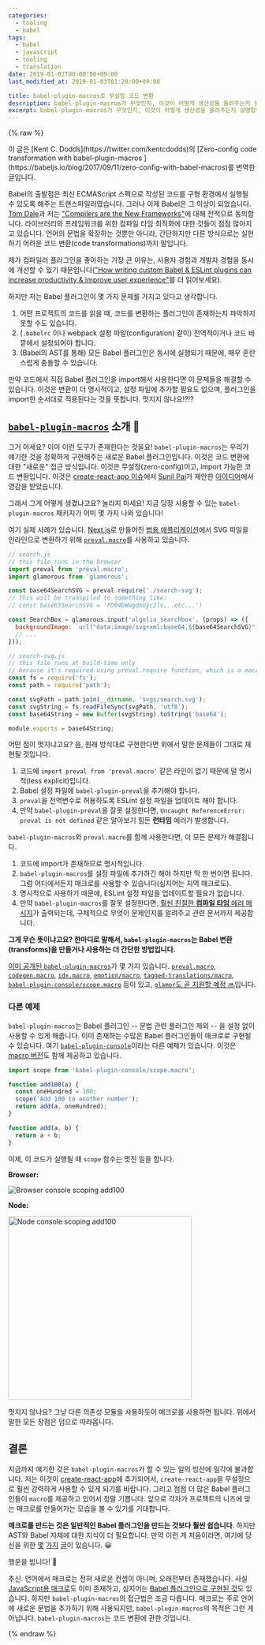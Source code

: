 ```yaml
---
categories:
  - tooling
  - babel
tags:
  - babel
  - javascript
  - tooling
  - translation
date: 2019-01-02T00:00:00+09:00
last_modified_at: 2019-01-03T01:28:00+09:00

title: babel-plugin-macros로 무설정 코드 변환
description: babel-plugin-macros가 무엇인지, 이것이 어떻게 생산성을 올려주는지 설명합니다.
excerpt: babel-plugin-macros가 무엇인지, 이것이 어떻게 생산성을 올려주는지 설명합니다.
---
```


{% raw %}

<p class="notice--info" markdown="1">
이 글은 [Kent C. Dodds](https://twitter.com/kentcdodds)의 [Zero-config code transformation with babel-plugin-macros
](https://babeljs.io/blog/2017/09/11/zero-config-with-babel-macros)를 번역한 글입니다.
</p>

Babel의 출발점은 최신 ECMAScript 스펙으로 작성된 코드를 구형 환경에서 실행될 수 있도록 해주는 트랜스파일러였습니다. 그러나 이제 Babel은 그 이상이 되었습니다. [Tom Dale](https://twitter.com/tomdale)과 저는 ["Compilers are the New Frameworks"](https://tomdale.net/2017/09/compilers-are-the-new-frameworks/)에 대해 전적으로 동의합니다. 라이브러리와 프레임워크를 위한 컴파일 타임 최적화에 대한 것들이 점점 많아지고 있습니다. 언어의 문법을 확장하는 것뿐만 아니라, 간단하지만 다른 방식으로는 실현하기 어려운 코드 변환(code transformations)까지 말입니다.

제가 컴파일러 플러그인을 좋아하는 가장 큰 이유는, 사용자 경험과 개발자 경험을 동시에 개선할 수 있기 때문입니다(["How writing custom Babel & ESLint plugins can increase productivity & improve user experience"](https://medium.com/@kentcdodds/how-writing-custom-babel-and-eslint-plugins-can-increase-your-productivity-and-improve-user-fd6dd8076e26)를 더 읽어보세요).

하지만 저는 Babel 플러그인이 몇 가지 문제를 가지고 있다고 생각합니다.

1. 어떤 프로젝트의 코드를 읽을 때, 코드를 변환하는 플러그인이 존재하는지 파악하지 못할 수도 있습니다.
2. (`.babelrc` 이나 webpack 설정 파일(configuration) 같이) 전역적이거나 코드 바깥에서 설정되어야 합니다.
3. (Babel의 AST를 통해) 모든 Babel 플러그인은 동시에 실행되기 때문에, 매우 혼란스럽게 충돌할 수 있습니다.

만약 코드에서 직접 Babel 플러그인을 import해서 사용한다면 이 문제들을 해결할 수 있습니다. 이것은 변환이 더 명시적이고, 설정 파일에 추가할 필요도 없으며, 플러그인을 import한 순서대로 적용된다는 것을 뜻합니다. 멋지지 않나요!?!?

## [`babel-plugin-macros`](https://github.com/kentcdodds/babel-plugin-macros) 소개 🎣

그거 아세요? 이미 이런 도구가 존재한다는 것을요! `babel-plugin-macros`는 우리가 얘기한 것을 정확하게 구현해주는 새로운 Babel 플러그인입니다. 이것은 코드 변환에 대한 "새로운" 접근 방식입니다. 이것은 무설정(zero-config)이고, import 가능한 코드 변환입니다. 이것은 [create-react-app 이슈](https://github.com/facebookincubator/create-react-app/issues/2730)에서 [Sunil Pai](https://twitter.com/threepointone)가 제안한 [아이디어](https://github.com/threepointone/babel-macros)에서 영감을 받았습니다.

그래서 그게 어떻게 생겼냐고요? 놀라지 마세요! 지금 당장 사용할 수 있는 `babel-plugin-macros` 패키지가 이미 몇 가지 나와 있습니다!

여기 실제 사례가 있습니다. [Next.js](https://github.com/zeit/next.js)로 만들어진 [범용 애플리케이션](https://github.com/kentcdodds/glamorous-website)에서 SVG 파일을 인라인으로 변환하기 위해 [`preval.macro`](https://github.com/kentcdodds/preval.macro)를 사용하고 있습니다.

```javascript
// search.js
// this file runs in the browser
import preval from 'preval.macro';
import glamorous from 'glamorous';

const base64SearchSVG = preval.require('./search-svg');
// this will be transpiled to something like:
// const base65SearchSVG = 'PD94bWwgdmVyc2lv...etc...')

const SearchBox = glamorous.input('algolia_searchbox', (props) => ({
  backgroundImage: `url("data:image/svg+xml;base64,${base64SearchSVG}")`,
  // ...
}));

// search-svg.js
// this file runs at build-time only
// because it's required using preval.require function, which is a macro!
const fs = require('fs');
const path = require('path');

const svgPath = path.join(__dirname, 'svgs/search.svg');
const svgString = fs.readFileSync(svgPath, 'utf8');
const base64String = new Buffer(svgString).toString('base64');

module.exports = base64String;
```

어떤 점이 멋지냐고요? 음, 원래 방식대로 구현한다면 위에서 말한 문제들이 그대로 재현될 것입니다.

1. 코드에 `import preval from 'preval.macro'` 같은 라인이 없기 때문에 덜 명시적(less explicit)입니다.
2. Babel 설정 파일에 `babel-plugin-preval`을 추가해야 합니다.
3. `preval`을 전역변수로 허용하도록 ESLint 설정 파일을 업데이트 해야 합니다.
4. 만약 `babel-plugin-preval`을 잘못 설정한다면, `Uncaught ReferenceError: preval is not defined` 같은 알아보기 힘든 **런타임** 에러가 발생합니다.

`babel-plugin-macros`와 `preval.macro`를 함께 사용한다면, 이 모든 문제가 해결됩니다.

1. 코드에 import가 존재하므로 명시적입니다.
2. `babel-plugin-macros`를 설정 파일에 추가하긴 해야 하지만 딱 한 번이면 됩니다. 그럼 어디에서든지 매크로를 사용할 수 있습니다(심지어는 지역 매크로도).
3. 명시적으로 사용하기 때문에, ESLint 설정 파일을 업데이트할 필요가 없습니다.
4. 만약 `babel-plugin-macros`를 잘못 설정한다면, [훨씬 친절한 **컴파일 타임** 에러 메시지](https://github.com/kentcdodds/babel-plugin-macros/blob/f7c9881ee22b19b3c53c93711af6a42895ba1c71/src/__tests__/__snapshots__/index.js.snap#L100)가 출력되는데, 구체적으로 무엇이 문제인지를 알려주고 관련 문서까지 제공합니다.

**그게 무슨 뜻이냐고요? 한마디로 말해서, `babel-plugin-macros`는 Babel 변환(transforms)을 만들거나 사용하는 더 간단한 방법입니다.**

[이미 공개된 `babel-plugin-macros`](https://www.npmjs.com/browse/keyword/babel-plugin-macros)가 몇 가지 있습니다. [`preval.macro`](https://github.com/kentcdodds/preval.macro), [`codegen.macro`](https://github.com/kentcdodds/codegen.macro), [`idx.macro`](https://github.com/dralletje/idx.macro), [`emotion/macro`](https://github.com/emotion-js/emotion/blob/master/docs/babel.md#babel-macros), [`tagged-translations/macro`](https://github.com/vinhlh/tagged-translations#via-babel-macros), [`babel-plugin-console/scope.macro`](https://github.com/mattphillips/babel-plugin-console#macros) 등이 있고, [`glamor`도 곧 지원할 예정 🔜](https://github.com/threepointone/glamor/pull/312)입니다.

### 다른 예제

`babel-plugin-macros`는 Babel 플러그인 -- 문법 관련 플러그인 제외 -- 을 설정 없이 사용할 수 있게 해줍니다. 이미 존재하는 수많은 Babel 플러그인들이 매크로로 구현될 수 있습니다. 여기 [`babel-plugin-console`](https://github.com/mattphillips/babel-plugin-console)이라는 다른 예제가 있습니다. 이것은 [macro 버전](https://github.com/mattphillips/babel-plugin-console/blob/master/README.md#macros)도 함께 제공하고 있습니다.

```javascript
import scope from 'babel-plugin-console/scope.macro';

function add100(a) {
  const oneHundred = 100;
  scope('Add 100 to another number');
  return add(a, oneHundred);
}

function add(a, b) {
  return a + b;
}
```

이제, 이 코드가 실행될 때 `scope` 함수는 멋진 일을 합니다.

**Browser:**

![Browser console scoping add100](https://github.com/mattphillips/babel-plugin-console/raw/53536cba919d5be49d4f66d957769c07ca7a4207/assets/add100-chrome.gif)

**Node:**

<img alt="Node console scoping add100" src="https://github.com/mattphillips/babel-plugin-console/raw/53536cba919d5be49d4f66d957769c07ca7a4207/assets/add100-node.png" width="372">

멋지지 않나요? 그냥 다른 의존성 모듈을 사용하듯이 매크로를 사용하면 됩니다. 위에서 말한 모든 장점은 덤으로 따라옵니다.

## 결론

지금까지 얘기한 것은 `babel-plugin-macros`가 할 수 있는 일의 빙산에 일각에 불과합니다. 저는 이것이 [create-react-app](https://github.com/facebookincubator/create-react-app/issues/2730)에 추가되어서, `create-react-app`을 무설정으로 훨씬 강력하게 사용할 수 있게 되기를 바랍니다. 그리고 점점 더 많은 Babel 플러그인들이 `macro`를 제공하고 있어서 정말 기쁩니다. 앞으로 각자가 프로젝트의 니즈에 맞는 매크로를 만들어가는 모습을 볼 수 있기를 기대합니다.

**매크로를 만드는 것은 일반적인 Babel 플러그인을 만드는 것보다 훨씬 쉽습니다**. 하지만 AST와 Babel 자체에 대한 지식이 더 필요합니다. 만약 이런 게 처음이라면, 여기에 당신을 위한 [몇](https://kentcdodds.com/talks/#writing-custom-babel-and-eslint-plugins-with-asts) [가지](https://github.com/thejameskyle/babel-handbook) [글](https://kentcdodds.com/workshops/#code-transformation-and-linting)이 있습니다. 😀

행운을 빕니다! 👋

추신. 언어에서 매크로는 전혀 새로운 컨셉이 아니며, 오래전부터 존재했습니다. 사실 [JavaScript용 매크로](http://sweetjs.org/)도 이미 존재하고, 심지어는 [Babel 플러그인으로 구현된 것](https://github.com/codemix/babel-plugin-macros)도 있습니다. 하지만 `babel-plugin-macros`의 접근법은 조금 다릅니다. 매크로는 주로 언어에 새로운 문법을 추가하기 위해 사용되지만, `babel-plugin-macros`의 목적은 그런 게 아닙니다. `babel-plugin-macros`는 코드 변환에 관한 것입니다.

{% endraw %}
